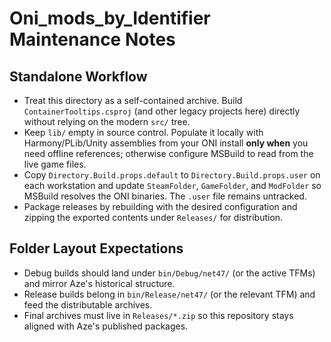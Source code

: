# Oni_mods_by_Identifier Maintenance Notes

## Standalone Workflow
- Treat this directory as a self-contained archive. Build `ContainerTooltips.csproj` (and other legacy projects here) directly without relying on the modern `src/` tree.
- Keep `lib/` empty in source control. Populate it locally with Harmony/PLib/Unity assemblies from your ONI install **only when** you need offline references; otherwise configure MSBuild to read from the live game files.
- Copy `Directory.Build.props.default` to `Directory.Build.props.user` on each workstation and update `SteamFolder`, `GameFolder`, and `ModFolder` so MSBuild resolves the ONI binaries. The `.user` file remains untracked.
- Package releases by rebuilding with the desired configuration and zipping the exported contents under `Releases/` for distribution.

## Folder Layout Expectations
- Debug builds should land under `bin/Debug/net47/` (or the active TFMs) and mirror Aze's historical structure.
- Release builds belong in `bin/Release/net47/` (or the relevant TFM) and feed the distributable archives.
- Final archives must live in `Releases/*.zip` so this repository stays aligned with Aze's published packages.
